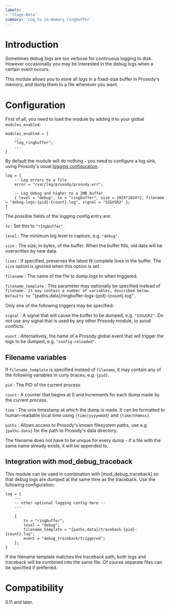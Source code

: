 ```yaml
---
labels:
- 'Stage-Beta'
summary: 'Log to in-memory ringbuffer'
...
```


Introduction
============

Sometimes debug logs are too verbose for continuous logging to disk. However
occasionally you may be interested in the debug logs when a certain event occurs.

This module allows you to store all logs in a fixed-size buffer in Prosody's memory,
and dump them to a file whenever you want.

# Configuration

First of all, you need to load the module by adding it to your global `modules_enabled`:

``` {.lua}
modules_enabled = {
    ...
    "log_ringbuffer";
    ...
}
```

By default the module will do nothing - you need to configure a log sink, using Prosody's
usual [logging configuration](https://prosody.im/doc/advanced_logging).

``` {.lua}
log = {
    -- Log errors to a file
    error = "/var/log/prosody/prosody.err";

    -- Log debug and higher to a 2MB buffer
    { level = "debug", to = "ringbuffer", size = 1024*1024*2, filename = "debug-logs-{pid}-{count}.log", signal = "SIGUSR2" };
}
```

The possible fields of the logging config entry are:

`to`
:   Set this to `"ringbuffer"`.

`level`
:   The minimum log level to capture, e.g. `"debug"`.

`size`
:   The size, in bytes, of the buffer. When the buffer fills,
    old data will be overwritten by new data.

`lines`
:   If specified, preserves the latest N complete lines in the
    buffer. The `size` option is ignored when this option is set.

`filename`
:   The name of the file to dump logs to when triggered.

`filename_template`
:   This parameter may optionally be specified instead of `filename. It
    may contain a number of variables, described below. Defaults to
    `"{paths.data}/ringbuffer-logs-{pid}-{count}.log"`.

Only one of the following triggers may be specified:

`signal`
:   A signal that will cause the buffer to be dumped, e.g. `"SIGUSR2"`.
    Do not use any signal that is used by any other Prosody module, to
    avoid conflicts.

`event`
:   Alternatively, the name of a Prosody global event that will trigger
    the logs to be dumped, e.g. `"config-reloaded"`.

## Filename variables

If `filename_template` is specified instead of `filename`, it may contain
any of the following variables in curly braces, e.g. `{pid}`.

`pid`
:   The PID of the current process

`count`
:   A counter that begins at 0 and increments for each dump made by
    the current process.

`time`
:   The unix timestamp at which the dump is made. It can be formatted
    to human-readable local time using `{time|yyyymmdd}` and `{time|hhmmss}`.

`paths`
:   Allows access to Prosody's known filesystem paths, use e.g. `{paths.data}`
    for the path to Prosody's data directory.

The filename does not have to be unique for every dump - if a file with the same
name already exists, it will be appended to.

## Integration with mod_debug_traceback

This module can be used in combination with [mod_debug_traceback] so that debug
logs are dumped at the same time as the traceback. Use the following configuration:

``` {.lua}
log = {
	---
	-- other optional logging config here --
	---

	{
		to = "ringbuffer";
		level = "debug";
		filename_template = "{paths.data}/traceback-{pid}-{count}.log";
		event = "debug_traceback/triggered";
	};
}
```

If the filename template matches the traceback path, both logs and traceback will
be combined into the same file. Of course separate files can be specified if preferred.

# Compatibility

0.11 and later.
